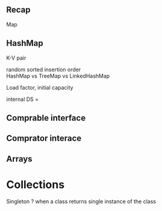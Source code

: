 ## Recap

Map 
## HashMap
K-V pair 

random     sorted     insertion order    
HashMap vs TreeMap vs LinkedHashMap 

Load factor, initial capacity 

internal DS = 

## Comprable interface 
## Comprator interace 
## Arrays
# Collections

Singleton ? 
when a class returns single instance of the class 












